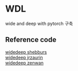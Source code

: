 # WDL

wide and deep with pytorch 구축

## Reference code
[widedeep shebburs](https://github.com/shebburs/Wide-and-Deep-PyTorch)  
[widedeep jrzaurin](https://github.com/jrzaurin/pytorch-widedeep)  
[widedeep zenwan](https://github.com/zenwan/Wide-and-Deep-PyTorch)  
